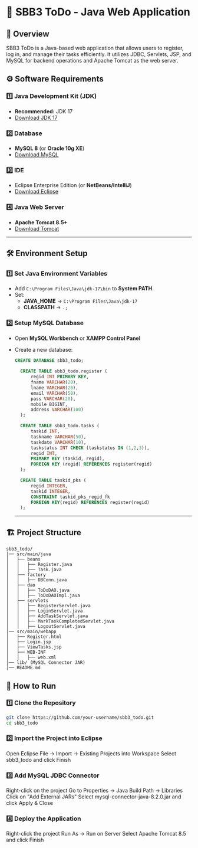 # 📌 SBB3 ToDo - Java Web Application  

## 🚀 Overview  
SBB3 ToDo is a Java-based web application that allows users to register, log in, and manage their tasks efficiently. It utilizes JDBC, Servlets, JSP, and MySQL for backend operations and Apache Tomcat as the web server.

## ⚙️ Software Requirements  

### 1️⃣ Java Development Kit (JDK)  
- **Recommended:** JDK 17  
- [Download JDK 17](https://download.oracle.com/java/17/archive/jdk-17.0.12_windows-x64_bin.msi)  

### 2️⃣ Database  
- **MySQL 8** (or **Oracle 10g XE**)  
- [Download MySQL](https://dev.mysql.com/get/Downloads/Connector-J/mysql-connector-j-9.2.0.zip)  

### 3️⃣ IDE  
- Eclipse Enterprise Edition (or **NetBeans/IntelliJ**)  
- [Download Eclipse](https://www.eclipse.org/downloads/)  

### 4️⃣ Java Web Server  
- **Apache Tomcat 8.5+**  
- [Download Tomcat](https://apache.root.lu/tomcat/tomcat-8/v8.5.93/bin/apache-tomcat-8.5.93-windows-x64.zip)  
---

## 🛠️ Environment Setup  

### 1️⃣ Set Java Environment Variables  
- Add `C:\Program Files\Java\jdk-17\bin` to **System PATH**.  
- Set:  
  - **JAVA_HOME** → `C:\Program Files\Java\jdk-17`  
  - **CLASSPATH** → `.;`  

### 2️⃣ Setup MySQL Database  
- Open **MySQL Workbench** or **XAMPP Control Panel**  
- Create a new database:  
  ```sql
  CREATE DATABASE sbb3_todo;
    
    CREATE TABLE sbb3_todo.register (
        regid INT PRIMARY KEY,
        fname VARCHAR(20),
        lname VARCHAR(20),
        email VARCHAR(50),
        pass VARCHAR(20),
        mobile BIGINT,
        address VARCHAR(100)
    );

    CREATE TABLE sbb3_todo.tasks (
        taskid INT,
        taskname VARCHAR(50),
        taskdate VARCHAR(10),
        taskstatus INT CHECK (taskstatus IN (1,2,3)),
        regid INT,
        PRIMARY KEY (taskid, regid),
        FOREIGN KEY (regid) REFERENCES register(regid)
    );

    CREATE TABLE taskid_pks (
        regid INTEGER,
        taskid INTEGER,
        CONSTRAINT taskid_pks_regid_fk 
        FOREIGN KEY(regid) REFERENCES register(regid)
    );
    ```

    ---

## 🏗️ Project Structure  

```
sbb3_todo/
│── src/main/java
│   ├── beans
│   │   ├── Register.java
│   │   ├── Task.java
│   ├── factory
│   │   ├── DBConn.java
│   ├── dao
│   │   ├── ToDoDAO.java
│   │   ├── ToDoDAOImpl.java
│   ├── servlets
│   │   ├── RegisterServlet.java
│   │   ├── LoginServlet.java
│   │   ├── AddTaskServlet.java
│   │   ├── MarkTaskCompletedServlet.java
│   │   ├── LogoutServlet.java
│── src/main/webapp
│   ├── Register.html
│   ├── Login.jsp
│   ├── ViewTasks.jsp
│   ├── WEB-INF
│   │   ├── web.xml
│── lib/ (MySQL Connector JAR)
│── README.md
```


## 🔧 How to Run  

### 1️⃣ Clone the Repository  
```sh
git clone https://github.com/your-username/sbb3_todo.git
cd sbb3_todo
```

### 2️⃣ Import the Project into Eclipse
Open Eclipse
File → Import → Existing Projects into Workspace
Select sbb3_todo and click Finish

### 3️⃣ Add MySQL JDBC Connector
Right-click on the project
Go to Properties → Java Build Path → Libraries
Click on "Add External JARs"
Select mysql-connector-java-8.2.0.jar and click Apply & Close

### 4️⃣ Deploy the Application
Right-click the project
Run As → Run on Server
Select Apache Tomcat 8.5 and click Finish
